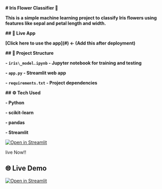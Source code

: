 **# Iris Flower Classifier 🌸**



**This is a simple machine learning project to classify Iris flowers using features like sepal and petal length and width.**



**## 🚀 Live App**

**\[Click here to use the app](#) ← (Add this after deployment)**



**## 📁 Project Structure**

**- `iris\_model.ipynb` - Jupyter notebook for training and testing**

**- `app.py` - Streamlit web app**

**- `requirements.txt` - Project dependencies**



**## ⚙️ Tech Used**

**- Python**

**- scikit-learn**

**- pandas**

**- Streamlit**

[![Open in Streamlit](https://static.streamlit.io/badges/streamlit_badge_black_white.svg)](https://your-app-link.streamlit.app)


live Now!!

## 🌐 Live Demo

[![Open in Streamlit](https://static.streamlit.io/badges/streamlit_badge_black_white.svg)](https://irisflowerclassifier-kbvnb5xgrwrhalk5522wv9.streamlit.app/)




